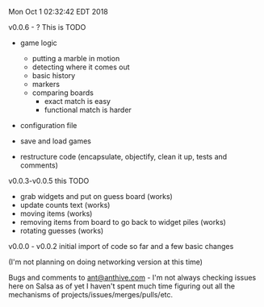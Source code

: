 Mon Oct  1 02:32:42 EDT 2018


v0.0.6 - ?  This is TODO


  - game logic
    - putting a marble in motion
    - detecting where it comes out
    - basic history
    - markers
    - comparing boards
      - exact match is easy
      - functional match is harder


  - configuration file
  - save and load games
  - restructure code (encapsulate, objectify, clean it up, tests and comments)


v0.0.3-v0.0.5 this TODO

  - grab widgets and put on guess board (works)
  - update counts text (works)
  - moving items (works)
  - removing items from board to go back to widget piles (works)
  - rotating guesses (works)


v0.0.0 - v0.0.2
  initial import of code so far and a few basic changes



  (I'm not planning on doing networking version at this time)

  Bugs and comments to ant@anthive.com - I'm not always checking
issues here on Salsa as of yet I haven't spent much time figuring
out all the mechanisms of projects/issues/merges/pulls/etc.
